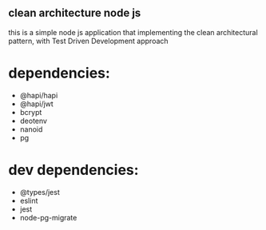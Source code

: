 ## clean architecture node js
this is a simple node js application that implementing the clean architectural pattern, with Test Driven Development approach

# dependencies:
- @hapi/hapi
- @hapi/jwt
- bcrypt
- deotenv
- nanoid
- pg

# dev dependencies:
- @types/jest
- eslint
- jest
- node-pg-migrate
